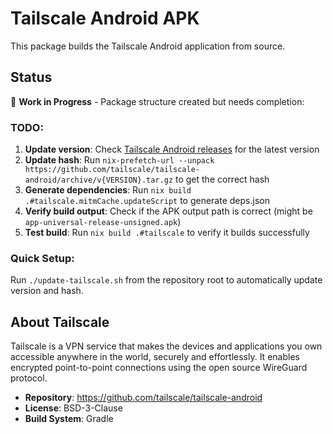 # Tailscale Android APK

This package builds the Tailscale Android application from source.

## Status

🚧 **Work in Progress** - Package structure created but needs completion:

### TODO:
1. **Update version**: Check [Tailscale Android releases](https://github.com/tailscale/tailscale-android/releases) for the latest version
2. **Update hash**: Run `nix-prefetch-url --unpack https://github.com/tailscale/tailscale-android/archive/v{VERSION}.tar.gz` to get the correct hash
3. **Generate dependencies**: Run `nix build .#tailscale.mitmCache.updateScript` to generate deps.json
4. **Verify build output**: Check if the APK output path is correct (might be `app-universal-release-unsigned.apk`)
5. **Test build**: Run `nix build .#tailscale` to verify it builds successfully

### Quick Setup:
Run `./update-tailscale.sh` from the repository root to automatically update version and hash.

## About Tailscale

Tailscale is a VPN service that makes the devices and applications you own accessible anywhere in the world, securely and effortlessly. It enables encrypted point-to-point connections using the open source WireGuard protocol.

- **Repository**: https://github.com/tailscale/tailscale-android
- **License**: BSD-3-Clause
- **Build System**: Gradle